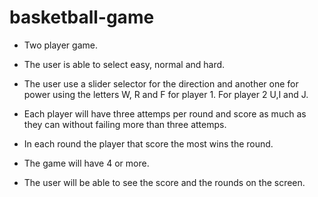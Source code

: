 # basketball-game

- Two player game.

- The user is able to select easy, normal and hard.

- The user use a slider selector for the direction and another one for power using the letters W, R and F 
 for  player 1. For player 2 U,I and J.

- Each player will have three attemps per round and score as much as they can without failing more than three attemps.

- In each round the player that score the most wins the round.

- The game will have 4 or more.

- The user will be able to see the score and the rounds on the screen.
